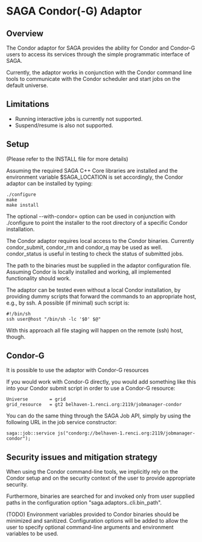 SAGA Condor(-G) Adaptor
=======================

Overview
--------

The Condor adaptor for SAGA provides the ability for Condor and Condor-G users 
to access its services through the simple programmatic interface of SAGA.

Currently, the adaptor works in conjunction with the Condor command line tools
to communicate with the Condor scheduler and start jobs on the default universe.


Limitations
------------

* Running interactive jobs is currently not supported. 
* Suspend/resume is also not supported.

Setup
-----

(Please refer to the INSTALL file for more details)

Assuming the required SAGA C++ Core libraries are installed and the environment 
variable $SAGA_LOCATION is set accordingly, the Condor adaptor can be installed
by typing:

    ./configure
    make
    make install
    
The optional --with-condor= option can be used in conjunction with ./configure
to point the installer to the root directory of a specific Condor installation. 

The Condor adaptor requires local access to the Condor binaries. Currently
condor_submit, condor_rm and condor_q may be used as well. condor_status is
useful in testing to check the status of submitted jobs.

The path to the binaries must be supplied in the adaptor configuration file.
Assuming Condor is locally installed and working, all implemented functionality
should work.

The adaptor can be tested even without a local Condor installation, by providing
dummy scripts that forward the commands to an appropriate host, e.g., by ssh.
A possible (if minimal) such script is:

    #!/bin/sh
    ssh user@host "/bin/sh -lc '$0' $@"

With this approach all file staging will happen on the remote (ssh) host,
though.

Condor-G
--------

It is possible to use the adaptor with Condor-G resources

If you would work with Condor-G directly, you would add something like this 
into your Condor submit script in order to use a Condor-G resource:

    Universe        = grid
    grid_resource   = gt2 belhaven-1.renci.org:2119/jobmanager-condor

You can do the same thing through the SAGA Job API, simply by using the 
following URL in the job service constructor:

    saga::job::service js("condorg://belhaven-1.renci.org:2119/jobmanager-condor");


Security issues and mitigation strategy
---------------------------------------

When using the Condor command-line tools, we implicitly rely on the Condor setup
and on the security context of the user to provide appropriate security.

Furthermore, binaries are searched for and invoked only from user supplied paths
in the configuration option "saga.adaptors.<adaptor name>.cli.bin_path".

(TODO) Environment variables provided to Condor binaries should be minimized and
sanitized. Configuration options will be added to allow the user to specify
optional command-line arguments and environment variables to be used.

